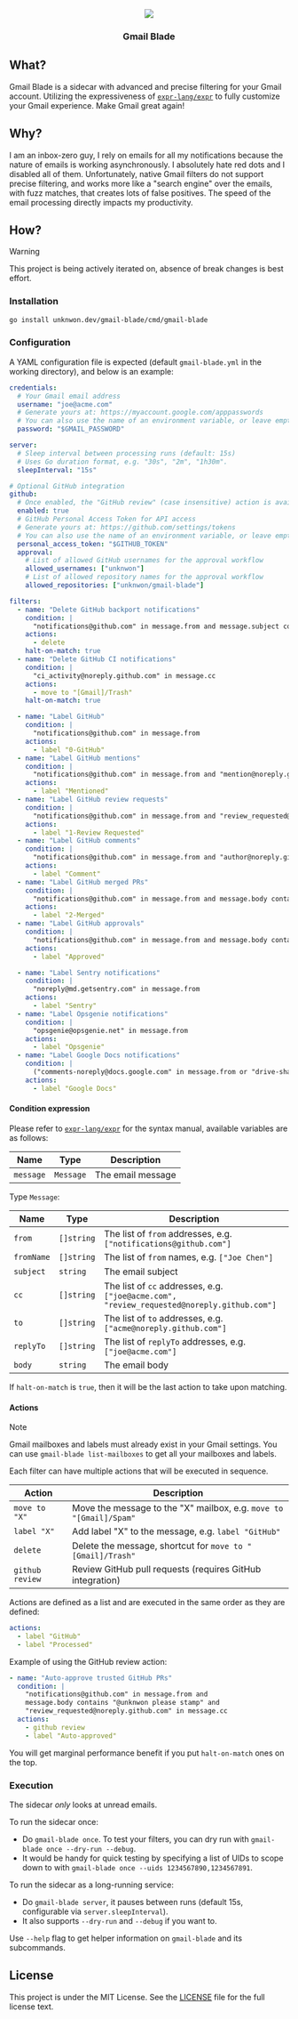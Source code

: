 <div align="center">
  <img src="https://github.com/user-attachments/assets/4c01a935-42e2-432d-b25e-b708a471dcae">
  <h3>Gmail Blade</h3>
</div>

## What?

Gmail Blade is a sidecar with advanced and precise filtering for your Gmail account. Utilizing the expressiveness of [`expr-lang/expr`](https://expr-lang.org/) to fully customize your Gmail experience. Make Gmail great again!

## Why?

I am an inbox-zero guy, I rely on emails for all my notifications because the nature of emails is working asynchronously. I absolutely hate red dots and I disabled all of them. Unfortunately, native Gmail filters do not support precise filtering, and works more like a "search engine" over the emails, with fuzz matches, that creates lots of false positives. The speed of the email processing directly impacts my productivity.

## How?

> [!warning]
> This project is being actively iterated on, absence of break changes is best effort.

### Installation

```zsh
go install unknwon.dev/gmail-blade/cmd/gmail-blade
```

### Configuration

A YAML configuration file is expected (default `gmail-blade.yml` in the working directory), and below is an example:

```yaml
credentials:
  # Your Gmail email address
  username: "joe@acme.com"
  # Generate yours at: https://myaccount.google.com/apppasswords
  # You can also use the name of an environment variable, or leave empty to be prompted at start.
  password: "$GMAIL_PASSWORD"

server:
  # Sleep interval between processing runs (default: 15s)
  # Uses Go duration format, e.g. "30s", "2m", "1h30m".
  sleepInterval: "15s"

# Optional GitHub integration
github:
  # Once enabled, the "GitHub review" (case insensitive) action is available to the filters.
  enabled: true
  # GitHub Personal Access Token for API access
  # Generate yours at: https://github.com/settings/tokens
  # You can also use the name of an environment variable, or leave empty to be prompted at start.
  personal_access_token: "$GITHUB_TOKEN"
  approval:
    # List of allowed GitHub usernames for the approval workflow
    allowed_usernames: ["unknwon"]
    # List of allowed repository names for the approval workflow
    allowed_repositories: ["unknwon/gmail-blade"]

filters:
  - name: "Delete GitHub backport notifications"
    condition: |
      "notifications@github.com" in message.from and message.subject contains "] [Backport "
    actions:
      - delete
    halt-on-match: true
  - name: "Delete GitHub CI notifications"
    condition: |
      "ci_activity@noreply.github.com" in message.cc
    actions:
      - move to "[Gmail]/Trash"
    halt-on-match: true

  - name: "Label GitHub"
    condition: |
      "notifications@github.com" in message.from
    actions:
      - label "0-GitHub"
  - name: "Label GitHub mentions"
    condition: |
      "notifications@github.com" in message.from and "mention@noreply.github.com" in message.cc
    actions:
      - label "Mentioned"
  - name: "Label GitHub review requests"
    condition: |
      "notifications@github.com" in message.from and "review_requested@noreply.github.com" in message.cc
    actions:
      - label "1-Review Requested"
  - name: "Label GitHub comments"
    condition: |
      "notifications@github.com" in message.from and "author@noreply.github.com" in message.cc
    actions:
      - label "Comment"
  - name: "Label GitHub merged PRs"
    condition: |
      "notifications@github.com" in message.from and message.body contains "Merged #" and message.body contains " into main."
    actions:
      - label "2-Merged"
  - name: "Label GitHub approvals"
    condition: |
      "notifications@github.com" in message.from and message.body contains "approved this pull request."
    actions:
      - label "Approved"

  - name: "Label Sentry notifications"
    condition: |
      "noreply@md.getsentry.com" in message.from
    actions:
      - label "Sentry"
  - name: "Label Opsgenie notifications"
    condition: |
      "opsgenie@opsgenie.net" in message.from
    actions:
      - label "Opsgenie"
  - name: "Label Google Docs notifications"
    condition: |
      ("comments-noreply@docs.google.com" in message.from or "drive-shares-dm-noreply@google.com" in message.from) and count(message.fromName, # contains "Google Docs)") > 0
    actions:
      - label "Google Docs"
```

#### Condition expression

Please refer to [`expr-lang/expr`](https://expr-lang.org/) for the syntax manual, available variables are as follows:

| Name      | Type      | Description       |
|-----------|-----------|-------------------|
| `message` | `Message` | The email message |

Type `Message`:

| Name       | Type       | Description                                                                                |
|------------|------------|--------------------------------------------------------------------------------------------|
| `from`     | `[]string` | The list of `from` addresses, e.g. `["notifications@github.com"]`                          |
| `fromName` | `[]string` | The list of `from` names, e.g. `["Joe Chen"]`                                              |
| `subject`  | `string`   | The email subject                                                                          |
| `cc`       | `[]string` | The list of `cc` addresses, e.g. `["joe@acme.com", "review_requested@noreply.github.com"]` |
| `to`       | `[]string` | The list of `to` addresses, e.g. `["acme@noreply.github.com"]`                             |
| `replyTo`  | `[]string` | The list of `replyTo` addresses, e.g. `["joe@acme.com"]` |
| `body`     | `string`   | The email body                                                                             |

If `halt-on-match` is `true`, then it will be the last action to take upon matching.

#### Actions

> [!note]
> Gmail mailboxes and labels must already exist in your Gmail settings.
> You can use `gmail-blade list-mailboxes` to get all your mailboxes and labels.

Each filter can have multiple actions that will be executed in sequence.

| Action        | Description                                                        |
|---------------|--------------------------------------------------------------------|
| `move to "X"` | Move the message to the "X" mailbox, e.g. `move to "[Gmail]/Spam"` |
| `label "X"`   | Add label "X" to the message, e.g. `label "GitHub"`                |
| `delete`      | Delete the message, shortcut for `move to "[Gmail]/Trash"`         |
| `github review` | Review GitHub pull requests (requires GitHub integration)        |

Actions are defined as a list and are executed in the same order as they are defined:

```yaml
actions:
  - label "GitHub"
  - label "Processed"
```

Example of using the GitHub review action:

```yaml
- name: "Auto-approve trusted GitHub PRs"
  condition: |
    "notifications@github.com" in message.from and
    message.body contains "@unknwon please stamp" and
    "review_requested@noreply.github.com" in message.cc
  actions:
    - github review
    - label "Auto-approved"
```

You will get marginal performance benefit if you put `halt-on-match` ones on the top.

### Execution

The sidecar _only_ looks at unread emails.

To run the sidecar once:
- Do `gmail-blade once`. To test your filters, you can dry run with `gmail-blade once --dry-run --debug`.
- It would be handy for quick testing by specifying a list of UIDs to scope down to with `gmail-blade once --uids 1234567890,1234567891`.

To run the sidecar as a long-running service:
- Do `gmail-blade server`, it pauses between runs (default 15s, configurable via `server.sleepInterval`).
- It also supports `--dry-run` and `--debug` if you want to.

Use `--help` flag to get helper information on `gmail-blade` and its subcommands.

## License

This project is under the MIT License. See the [LICENSE](LICENSE) file for the full license text.
